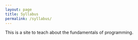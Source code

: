 ```yaml
---
layout: page
title: Syllabus
permalink: /syllabus/
---
```


This is a site to teach about the fundamentals of programming. 

